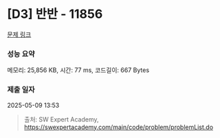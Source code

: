 # [D3] 반반 - 11856 

[문제 링크](https://swexpertacademy.com/main/code/problem/problemDetail.do?contestProbId=AXjS1GXqZ8gDFATi) 

### 성능 요약

메모리: 25,856 KB, 시간: 77 ms, 코드길이: 667 Bytes

### 제출 일자

2025-05-09 13:53



> 출처: SW Expert Academy, https://swexpertacademy.com/main/code/problem/problemList.do